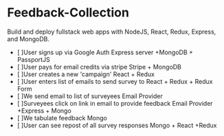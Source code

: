 # Feedback-Collection
Build and deploy fullstack web apps with NodeJS, React, Redux, Express, and MongoDB.


- [ ]User signs up via Google Auth	Express server +MongoDB + PassportJS	
- [ ]User pays for email credits via stripe	Stripe + MongoDB	
- [ ]User creates a new 'campaign'	React + Redux	
- [ ]User enters list of emails to send survey to	React + Redux + Redux Form	
- [ ]We send email to list of surveyees	Email Provider	
- [ ]Surveyees click on link in email to provide feedback	Email Provider +Express + Mongo	
- [ ]We tabulate feedback  	Mongo	
- [ ]User can see repost of all survey responses 	Mongo + React +Redux	
